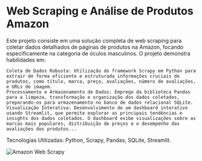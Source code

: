 # Web Scraping e Análise de Produtos Amazon

Este projeto consiste em uma solução completa de web scraping para coletar dados detalhados de páginas de produtos na Amazon, focando especificamente na categoria de óculos masculinos. O projeto demonstra habilidades em:

    Coleta de Dados Robusta: Utilização do framework Scrapy em Python para extrair de forma eficiente e estruturada informações cruciais de produtos, como título, marca, preço, avaliações, número de avaliações, e URLs de imagem.
    Processamento e Armazenamento de Dados: Emprego da biblioteca Pandas para a limpeza, transformação e organização dos dados coletados, preparando-os para armazenamento no banco de dados relacional SQLite.
    Visualização Interativa: Desenvolvimento de um dashboard interativo usando Streamlit, que permite explorar as principais tendências e insights dos dados coletados. O dashboard exibe visualizações sobre as marcas mais populares, distribuição de preços e o desempenho das avaliações dos produtos...

Tecnologias Utilizadas: Python, Scrapy, Pandas, SQLite, Streamlit.

![Amazon Web Scrapy](https://github.com/user-attachments/assets/b5295921-4f86-454a-87c7-30a2b50afbbc)
